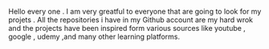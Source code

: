 Hello every one . I am very greatful to everyone that are going to look for my projets . All the repositories i have in my Github account are my hard wrok and the projects have been inspired form various sources like youtube , google , udemy  ,and many other learning platforms.
